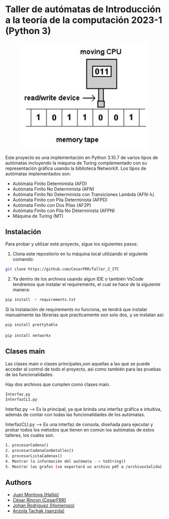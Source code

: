 
# Taller de autómatas de Introducción a la teoría de la computación 2023-1 (Python 3)

<p align="center">
  <img src="logo.JPG" alt="Icono de la apicación" width="400">
</p>

Este proyecto es una implementación en Python 3.10.7 de varios tipos de autómatas incluyendo la máquina de Turing complementado con su representación gráfica usando la biblioteca NetworkX. Los tipos de autómatas implementados son:

- Autómata Finito Determinista (AFD)
- Autómata Finito No Determinista (AFN)
- Autómata Finito No Determinista con Transiciones Lambda (AFN-λ)
- Autómata Finito con Pila Determinista (AFPD)
- Autómata Finito con Dos Pilas (AF2P)
- Autómata Finito con Pila No Determinista (AFPN)
- Máquina de Turing (MT)
## Instalación

Para probar y utilizar este proyecto, sigue los siguientes pasos:
1. Clona este repositorio en tu máquina local utilizando el siguiente comando:

```bash
git clone https://github.com/CesarFRR/Taller_2_ITC
```
2. Ya dentro de los archivos usando algun IDE o también VsCode tendremos que instalar el requirements, el cual se hace de la siguiente manera:

```bash
pip install -r requirements.txt
```

Si la Instalación de requirements no funciona, se tendrá que instalar manualmente las librerias que practicamente son solo dos, y se instalan así:

```bash
pip install prettytable

pip install networkx
```

## Clases main
Las clases main o clases principales,son aquellas a las que se puede acceder al control de todo el proyecto, asi como también para las pruebas de las funcionalidades.

Hay dos archivos que cumplen como clases main.

```bash
Interfaz.py
InterfazCLI.py
```
Interfaz.py --> Es la principal, ya que brinda una interfaz gráfica e intuitiva, además de contar con todas las funcionalidades de los autómatas.

InterfazCLI.py --> Es una interfaz de consola, diseñada para ejecutar y probar todos los métodos que tienen en común los autómatas de estos talleres, los cuales son.

```bash
1. procesarCadena()
2. procesarCadenaConDetalles()
3. procesarListaCadenas()
4. Mostrar la información del autómata --> toString()
5. Mostrar los grafos (se exportará un archivo pdf a /archivosSalida)
```

## Authors

- [Juan Montoya (Hallip)](https://github.com/Hallip)
- [César Rincon (CesarFRR)](https://github.com/CesarFRR)
- [Johan Rodriguez (Homeroso)](https://github.com/Homeroso)
- [Anzola Tachak (ganzola)](https://github.com/ganzola)

